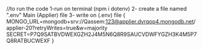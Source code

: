 //to run the code
1-run on terminal (npm i dotenv)
2- create a file named ".env" Main (Applier) file
3- write on (.env) file {​​
MONGO_URL=mongodb+srv://Qassem:123@applier.dvrqop4.mongodb.net/applier-20?retryWrites=true&w=majority
SECRET=P7Q9SATBVDWEXGZH2J4M5N6Q8R9SAUCVDWFYGZH3K4M5P7Q8RATBUCWEXF
}​​
